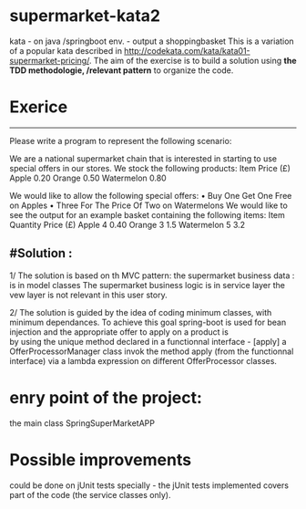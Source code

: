 # supermarket-kata2
kata - on java /springboot env. - output a shoppingbasket
This is a variation of a popular kata described in http://codekata.com/kata/kata01-supermarket-pricing/. 
The aim of the exercise is to build a solution using <b>the TDD methodologie, /relevant pattern</b> to organize the code.
 # Exerice
 ----------
 Please write a program to represent the following scenario:

We are a national supermarket chain that is interested in starting to use special offers in our stores. We stock the following products:
Item	Price (£)
Apple	0.20
Orange	0.50
Watermelon	0.80

We would like to allow the following special offers:
•	Buy One Get One Free on Apples
•	Three For The Price Of Two on Watermelons
We would like to see the output for an example basket containing the following items:
Item	Quantity	Price (£)
Apple	4	0.40
Orange	3	1.5
Watermelon	5	3.2

#Solution :
------------
1/
The solution  is based on th MVC pattern:
the supermarket business data : is in model classes
The supermarket business logic is in service layer
the vew layer is not relevant in this user story.

2/
The solution is guided by the idea of coding minimum classes, with minimum dependances.
To achieve this goal spring-boot is used for bean injection and 
the appropriate offer to apply on a product is  
by using the unique method declared in a functionnal interface - [apply]
a OfferProcessorManager class invok the method apply (from the functionnal 
interface) via a lambda expression on different OfferProcessor classes.

# enry point of the project:
the main class SpringSuperMarketAPP

# Possible improvements
could be done on jUnit tests specially - 
the jUnit tests implemented covers part of the code (the service classes only).
